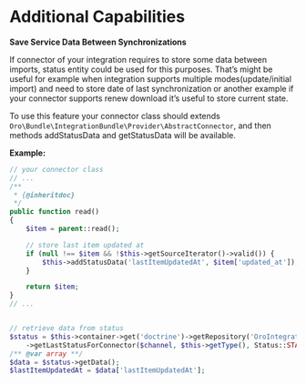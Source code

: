 <a id="dev-integrations-integrations-additional-capabilities"></a>

# Additional Capabilities

**Save Service Data Between Synchronizations**

If connector of your integration requires to store some data between imports, status entity could be used for this purposes.
That’s might be useful for example when integration supports multiple modes(update/initial import) and need to store
date of last synchronization or another example if your connector supports renew download it’s useful to store current state.

To use this feature your connector class should extends `Oro\Bundle\IntegrationBundle\Provider\AbstractConnector`,
and then methods addStatusData and getStatusData will be available.

**Example:**

```php
// your connector class
// ...
/**
 * {@inheritdoc}
 */
public function read()
{
    $item = parent::read();

    // store last item updated at
    if (null !== $item && !$this->getSourceIterator()->valid()) {
        $this->addStatusData('lastItemUpdatedAt', $item['updated_at']);
    }

    return $item;
}
// ...


// retrieve data from status
$status = $this->container->get('doctrine')->getRepository('OroIntegrationBundle:Channel')
    ->getLastStatusForConnector($channel, $this->getType(), Status::STATUS_COMPLETED);
/** @var array **/
$data = $status->getData();
$lastItemUpdatedAt = $data['lastItemUpdatedAt'];
```
